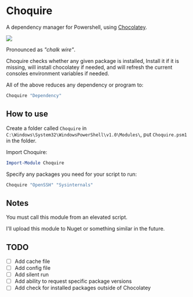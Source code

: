 # Choquire
A dependency manager for Powershell, using [Chocolatey](https://chocolatey.org/).

![](https://github.com/yoav-lavi/Choquire/blob/master/Choquire.png?raw=true)

Pronounced as *"chalk wire"*.

Choquire checks whether any given package is installed, Install it if it is missing, will install chocolatey if needed, and will refresh the current consoles environment variables if needed. 

All of the above reduces any dependency or program to:

```ps1
Choquire "Dependency"
```

## How to use
Create a folder called `Choquire` in `C:\Windows\System32\WindowsPowerShell\v1.0\Modules\`, put `Choquire.psm1` in the folder.

Import Choquire:

```ps1
Import-Module Choquire
```

Specify any packages you need for your script to run:

```ps1
Choquire "OpenSSH" "Sysinternals"
```

## Notes
You must call this module from an elevated script. 

I'll upload this module to Nuget or something similar in the future.

## TODO
- [ ]  Add cache file
- [ ]  Add config file
- [ ]  Add silent run
- [ ]  Add ability to request specific package versions
- [ ]  Add check for installed packages outside of Chocolatey
